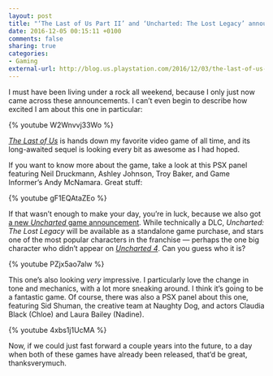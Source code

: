 ```yaml
---
layout: post
title: "‘The Last of Us Part II’ and ‘Uncharted: The Lost Legacy’ announced at PSX 2016"
date: 2016-12-05 00:15:11 +0100
comments: false
sharing: true
categories: 
- Gaming
external-url: http://blog.us.playstation.com/2016/12/03/the-last-of-us-part-ii/
---
```


I must have been living under a rock all weekend, because I only just now came across these announcements. I can’t even begin to describe how excited I am about this one in particular:

{% youtube W2Wnvvj33Wo %}

[_The Last of Us_](http://amznlinks.com/global?user=analogsenses&us=B00JK00S0S&uk=B00LWRSJB2&es=B00JLB8M1I) is hands down my favorite video game of all time, and its long-awaited sequel is looking every bit as awesome as I had hoped.

If you want to know more about the game, take a look at this PSX panel featuring Neil Druckmann, Ashley Johnson, Troy Baker, and Game Informer’s Andy McNamara. Great stuff:

{% youtube gF1EQAtaZEo %}

If that wasn’t enough to make your day, you’re in luck, because we also got [a new _Uncharted_ game announcement](http://blog.us.playstation.com/2016/12/03/uncharted-the-lost-legacy-arrives-next-year-on-ps4/). While technically a DLC, _Uncharted: The Lost Legacy_ will be available as a standalone game purchase, and stars one of the most popular characters in the franchise — perhaps the one big character who didn’t appear on [_Uncharted 4_](http://amznlinks.com/global?user=analogsenses&us=B00GODZYNA&uk=B00KW6W8VQ&es=B00JZPEHCS). Can you guess who it is?

{% youtube PZjx5ao7alw %}

This one’s also looking _very_ impressive. I particularly love the change in tone and mechanics, with a lot more sneaking around. I think it’s going to be a fantastic game. Of course, there was also a PSX panel about this one, featuring Sid Shuman, the creative team at Naughty Dog, and actors Claudia Black (Chloe) and Laura Bailey (Nadine).

{% youtube 4xbs1j1UcMA %}

Now, if we could just fast forward a couple years into the future, to a day when both of these games have already been released, that’d be great, thanksverymuch. 